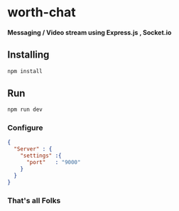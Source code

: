 # worth-chat
#### Messaging / Video stream using Express.js , Socket.io

## Installing
```bash
npm install
```

## Run
```bash
npm run dev
```

### Configure
```json
{
  "Server" : {
    "settings" :{
      "port"   : "9000"
    }
  }
}
```

### That's all Folks
